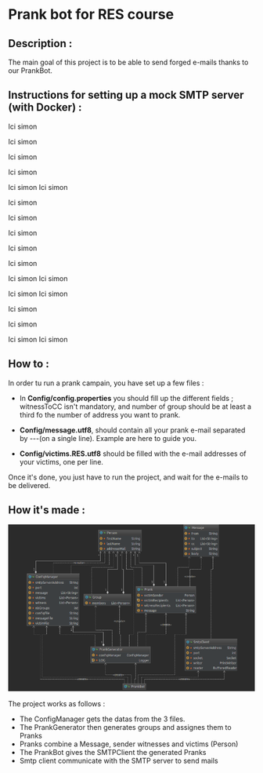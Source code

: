 # Prank bot for RES course

## Description :

The main goal of this project is to be able to send forged e-mails thanks to our PrankBot.

## Instructions for setting up a mock SMTP server (with Docker) : 



Ici simon

Ici simon



Ici simon

Ici simon

Ici simon
Ici simon


Ici simon

Ici simon

Ici simon

Ici simon

Ici simon



Ici simon
Ici simon



Ici simon
Ici simon

Ici simon

Ici simon



Ici simon
Ici simon

## How to :
In order tu run a prank campain, you have set up a few files :
* In **Config/config.properties** you should fill up the different fields ; witnessToCC isn't mandatory, and number of group should be at least a third fo the number of address you want to prank.

* **Config/message.utf8**, should contain all your prank e-mail separated by ---(on a single line). Example are here to guide you.

* **Config/victims.RES.utf8** should be filled with the e-mail addresses of your victims, one per line.

Once it's done, you just have to run the project, and wait for the e-mails to be delivered.

## How it's made :

![ULM Diagramm](/figures/UML.png)

 The project works as follows :
* The ConfigManager gets the datas from the  3 files.
* The PrankGenerator then generates groups and assignes them to Pranks
* Pranks combine a Message, sender witnesses and victims (Person)
* The PrankBot gives the SMTPClient the generated Pranks
* Smtp client communicate with the SMTP server to send mails
